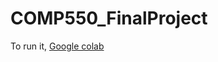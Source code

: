 # COMP550_FinalProject

To run it, [Google colab](https://colab.research.google.com/drive/1H0sWs2pjROFxXRokv0oG0AWCnFvYeRRq#scrollTo=Qhdl0oS3LW3k)

